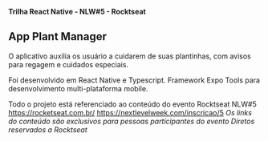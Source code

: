 **Trilha React Native - NLW#5 - Rocktseat**

App Plant Manager
--------------

O aplicativo auxilia os usuário a cuidarem de suas plantinhas, com avisos para regagem e cuidados especiais.

Foi desenvolvido em React Native e Typescript. Framework Expo Tools para desenvolvimento multi-plataforma mobile.

Todo o projeto está referenciado ao conteúdo do evento Rocktseat NLW#5
https://rocketseat.com.br/
https://nextlevelweek.com/inscricao/5
*Os links do conteúdo são exclusivos para pessoas participantes do evento*
*Diretos reservados a Rocktseat*